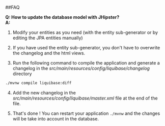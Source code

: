 ##FAQ

**Q: How to update the database model with JHipster?**  
**A:**

1. Modify your entities as you need (with the entity sub-generator or by editing the JPA entities manually)

2. If you have used the entity sub-generator, you don't have to overwrite the changelog and the html views.

3. Run the following command to compile the application and generate a changelog in the *src/main/resources/config/liquibase/changelog* directory
 ```bash
 ./mvnw compile liquibase:diff
 ```

4. Add the new changelog in the *src/main/resources/config/liquibase/master.xml* file at the end of the file.

5. That's done ! You can restart your application `./mvnw` and the changes will be take into account in the database.  
